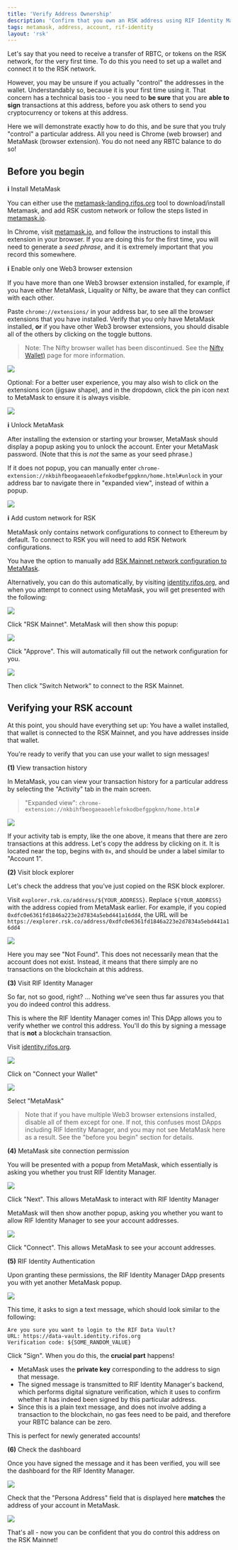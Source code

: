 ```yaml
---
title: 'Verify Address Ownership'
description: 'Confirm that you own an RSK address using RIF Identity Manager'
tags: metamask, address, account, rif-identity
layout: 'rsk'
---
```


Let's say that you need to receive a transfer of RBTC,
or tokens on the RSK network,
for the very first time.
To do this you need to set up a wallet and connect it to the RSK network.

However, you may be unsure if you actually "control" the addresses in the wallet.
Understandably so, because it is your first time using it.
That concern has a technical basis too -
you need to **be sure** that you are **able to sign** transactions at this address,
before you ask others to send you cryptocurrency or tokens at this address.

Here we will demonstrate exactly how to do this,
and be sure that you truly "control" a particular address.
All you need is Chrome (web browser) and MetaMask (browser extension).
You do not need any RBTC balance to do so!

## Before you begin

**ℹ️** Install MetaMask

You can either use the [metamask-landing.rifos.org](https://metamask-landing.rifos.org/) tool to download/install Metamask, and add RSK custom network or follow the steps listed in [metamask.io](https://metamask.io/). 

In Chrome, visit [metamask.io](https://metamask.io/),
and follow the instructions to install this extension in your browser.
If you are doing this for the first time,
you will need to generate a *seed phrase*,
and it is extremely important that you record this somewhere.

**ℹ️** Enable only one Web3 browser extension

If you have more than one Web3 browser extension installed,
for example, if you have either MetaMask, Liquality or Nifty,
be aware that they can conflict with each other.

Paste `chrome://extensions/` in your address bar,
to see all the browser extensions that you have installed.
Verify that you only have MetaMask installed, **or**
if you have other Web3 browser extensions,
you should disable all of the others by clicking on the toggle buttons.

> Note: The Nifty browser wallet has been discontinued. See the [Nifty Wallet)](https://developers.rsk.co/wallet/use/nifty) page for more information.

![](/assets/img/kb/verify-address-ownership/rif-identity-metamask-disable-other-web3-extensions.png)


Optional:
For a better user experience, you may also wish to
click on the extensions icon (jigsaw shape), and in the dropdown,
click the pin icon next to MetaMask to ensure it is always visible.

![](/assets/img/kb/verify-address-ownership/rif-identity-metamask-pin-extension-dropdown.png)

**ℹ️** Unlock MetaMask

After installing the extension or starting your browser,
MetaMask should display a popup asking you to unlock the account.
Enter your MetaMask password.
(Note that this is *not* the same as your seed phrase.)

If it does not popup, you can manually enter
`chrome-extension://nkbihfbeogaeaoehlefnkodbefgpgknn/home.html#unlock`
in your address bar to navigate there in "expanded view",
instead of within a popup.

![](/assets/img/kb/verify-address-ownership/rif-identity-metamask-unlock.png)

**ℹ️** Add custom network for RSK

MetaMask only contains network configurations to connect to Ethereum by default.
To connect to RSK you will need to add RSK Network configurations.

You have the option to manually add
[RSK Mainnet network configuration to MetaMask](/wallet/use/metamask/).

Alternatively, you can do this automatically,
by visiting [identity.rifos.org](https://identity.rifos.org/),
and when you attempt to connect using MetaMask,
you will get presented with the following:

![](/assets/img/kb/verify-address-ownership/rif-identity-metamask-auto-network-1.png)

Click "RSK Mainnet". MetaMask will then show this popup:

![](/assets/img/kb/verify-address-ownership/rif-identity-metamask-auto-network-2.png)

Click "Approve". This will automatically fill out the network configuration for you.

![](/assets/img/kb/verify-address-ownership/rif-identity-metamask-auto-network-3.png)

Then click "Switch Network" to connect to the RSK Mainnet.

## Verifying your RSK account

At this point, you should have everything set up:
You have a wallet installed,
that wallet is connected to the RSK Mainnet,
and you have addresses inside that wallet.

You're ready to verify that you can use your wallet to sign messages!

**(1)** View transaction history

In MetaMask, you can view your transaction history for a particular address
by selecting the "Activity" tab in the main screen.

> "Expanded view": `chrome-extension://nkbihfbeogaeaoehlefnkodbefgpgknn/home.html#`

![](/assets/img/kb/verify-address-ownership/rif-identity-metamask-transaction-history.png)

If your activity tab is empty, like the one above,
it means that there are zero transactions at this address.
Let's copy the address by clicking on it.
It is located near the top, begins with `0x`,
and should be under a label similar to "Account 1".

**(2)**  Visit block explorer

Let's check the address that you've just copied
on the RSK block explorer.

Visit `explorer.rsk.co/address/${YOUR_ADDRESS}`.
Replace `${YOUR_ADDRESS}` with the address copied from MetaMask earlier.
For example, if you copied `0xdfc0e6361fd1846a223e2d7834a5ebd441a16dd4`,
the URL will be `https://explorer.rsk.co/address/0xdfc0e6361fd1846a223e2d7834a5ebd441a16dd4`

![](/assets/img/kb/verify-address-ownership/rif-identity-metamask-block-explorer-address-not-found.png)

Here you may see "Not Found".
This does not necessarily mean that the account does not exist.
Instead, it means that there simply are no transactions on the blockchain at this address.

**(3)** Visit RIF Identity Manager

So far, not so good, right?
... Nothing we've seen thus far assures you
that you do indeed control this address.

This is where the RIF Identity Manager comes in!
This DApp allows you to verify whether we control this address.
You'll do this by signing a message that is **not** a blockchain transaction.

Visit [identity.rifos.org](https://identity.rifos.org/).

![](/assets/img/kb/verify-address-ownership/rif-identity-metamask-visit.png)

Click on "Connect your Wallet"

![](/assets/img/kb/verify-address-ownership/rif-identity-metamask-connect-wallet.png)

Select "MetaMask"

> Note that if you have multiple Web3 browser extensions installed,
> disable all of them except for one.
> If not, this confuses most DApps including RIF Identity Manager,
> and you may not see MetaMask here as a result.
> See the "before you begin" section for details.

**(4)** MetaMask site connection permission

You will be presented with a popup from MetaMask,
which essentially is asking you whether you trust RIF Identity Manager.

![](/assets/img/kb/verify-address-ownership/rif-identity-metamask-connect-site-permission.png)

Click "Next".
This allows MetaMask to interact with RIF Identity Manager

MetaMask will then show another popup,
asking you whether you want to allow RIF Identity Manager
to see your account addresses.

![](/assets/img/kb/verify-address-ownership/rif-identity-metamask-view-addresses-permission.png)

Click "Connect".
This allows MetaMask to see your account addresses.

**(5)** RIF Identity Authentication

Upon granting these permissions,
the RIF Identity Manager DApp
presents you with yet another MetaMask popup.

![](/assets/img/kb/verify-address-ownership/rif-identity-metamask-sign-authentication-text-message.png)

This time, it asks to sign a text message,
which should look similar to the following:

```text
Are you sure you want to login to the RIF Data Vault?
URL: https://data-vault.identity.rifos.org
Verification code: ${SOME_RANDOM_VALUE}
```

Click "Sign".
When you do this, the **crucial part** happens!

- MetaMask uses the **private key** corresponding to the address
  to sign that message.
- The signed message is transmitted to RIF Identity Manager's backend,
  which performs digital signature verification,
  which it uses to confirm whether it has indeed been signed by this particular address.
- Since this is a plain text message,
  and does not involve adding a transaction to the blockchain,
  no gas fees need to be paid,
  and therefore your RBTC balance can be zero.

This is perfect for newly generated accounts!

**(6)** Check the dashboard

Once you have signed the message and it has been verified,
you will see the dashboard for the RIF Identity Manager.

![](/assets/img/kb/verify-address-ownership/rif-identity-metamask-dashboard.png)

Check that the "Persona Address" field that is displayed here **matches**
the address of your account in MetaMask.

![](/assets/img/kb/verify-address-ownership/rif-identity-metamask-dashboard-persona-address.png)

That's all - now you can be confident that you do control this address on the RSK Mainnet!
